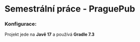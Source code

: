 # Semestrální práce - PraguePub

### Konfigurace:
Projekt jede na **Javě 17** a používá **Gradle 7.3**
